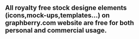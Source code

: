 ## All royalty free stock designe elements (icons,mock-ups,templates...) on graphberry.com website are free for both personal and commercial usage.